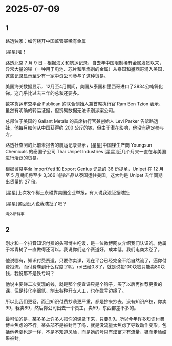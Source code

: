 # 2025-07-09

## 1

路透独家：如何绕开中国监管买稀有金属

[星星]嚯！

路透北京 7 月 9 日 - 根据海关和航运记录，自去年中国限制稀有金属发货以来，异常大量的锑（一种用于电池、芯片和阻燃剂的金属）从泰国和墨西哥涌入美国，这些记录显示至少有一家中资公司参与了这种贸易。

美国海关数据显示，12月至4月期间，美国从泰国和墨西哥进口了3834公吨氧化锑。这几乎比过去三年的总和还要多。

数字货运审查平台 Publican 的联合创始人兼首席执行官 Ram Ben Tzion 表示，虽然有明确的转运证据，但贸易数据无法识别涉案公司。

总部位于美国的 Gallant Metals 的首席执行官兼创始人 Levi Parker 告诉路透社，他每月如何从中国获得约 200 公斤的镓，但由于潜在影响，他没有确定参与方。

路透社查阅的此前未报告的航运记录显示，[星星]中国锑生产商 Youngsun Chemicals 的泰国子公司 Thai Unipet Industries [星星]近几个月来一直在与美国进行活跃的贸易。

根据贸易平台 ImportYeti 和 Export Genius 记录的 36 份提单，Unipet 在 12 月至 5 月期间将至少 3,366 吨锑产品从泰国运往美国。这大约是 Unipet 去年同期出货量的 27 倍。

[星星]上次发个稀土永磁靠美国企业举报，有人说我没证据瞎扯

[星星]这回没人说我瞎扯了吧？

`海外新鲜事`

## 2

刚才和一个抖音知识付费的头部博主吃饭，是一位微博网友介绍我们认识的。他属于常青树了一直做得还可以。我说你们这个赛道好，成本低，我们电商太卷了。

他说哪有，知识付费赛道，只要你卖课，现在平台已经完全不给自然流了，逼你付费投流，而付费卷到什么程度了呢，roi已经0.8了，就是说投100块钱只能卖80块钱，我说那不是铁亏吗？

他说主要赚二次变现的钱，就是那个便宜课只是个钩子，买了以后再推荐更贵的课，但是转化率很低，刨去各种开支人工，也在盈亏边缘了。

所以比我们更卷。而且知识付费抄袭更严重，都是抄来抄去，没有知识产权，你卖99，我卖89，然后你公司出去一个员工，卖59，东西都差不多的。

最可怕的是，某多多上许多人把你的课录下来，只要9.9。所以今年许多知识付费博主焦虑的不行。某头部不是被封号了吗，就是没流量太焦虑了导致动作变形。包括他老婆也是一样，不是不知道风险，而是她的号只有炫富才有流量，铤而走险结果被封。

